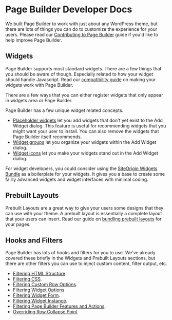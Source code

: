 # Page Builder Developer Docs

We built Page Builder to work with just about any WordPress theme, but there are lots of things you can do to customize the experience for your users. Please read our [Contributing to Page Builder](./page-builder/contributing.md) guide if you'd like to help improve Page Builder.

## Widgets

Page Builder supports most standard widgets. There are a few things that you should be aware of though. Especially related to how your widget should handle Javascript. Read our [compatibility guide](./page-builder/widget-compatibility.md) on making your widgets work with Page Builder.

There are a few ways that you can either register widgets that only appear in widgets area or Page Builder.

Page Builder has a few unique widget related concepts.

- [Placeholder widgets](./page-builder/placeholder-widgets.md) let you add widgets that don't yet exist to the Add Widget dialog. This feature is useful for recommending widgets that you might want your user to install. You can also remove the widgets that Page Builder itself recommends.
- [Widget groups](./page-builder/widget-groups.md) let you organize your widgets within the Add Widget dialog.
- [Widget icons](./page-builder/widget-icons.md) let you make your widgets stand out in the Add Widget dialog.

For widget developers, you could consider using the [SiteOrigin Widgets Bundle](./widgets-bundle.md) as a boilerplate for your widgets. It gives you a base to create some fairly advanced widgets and widget interfaces with minimal coding.

## Prebuilt Layouts

Prebuilt Layouts are a great way to give your users some designs that they can use with your theme. A prebuilt layout is essentially a complete layout that your users can insert. Read our guide on [bundling prebuilt layouts](./page-builder/bundling-prebuilt.md) for your pages.

## Hooks and Filters

Page Builder has lots of hooks and filters for you to use. We've already covered these briefly in the Widgets and Prebuilt Layouts sections, but there are other filters you can use to inject custom content, filter output, etc.

- [Filtering HTML Structure](./page-builder/hooks/html.md).
- [Filtering CSS](./page-builder/hooks/css.md).
- [Filtering Custom Row Options](./page-builder/hooks/custom-row-styles.md).
- [Filtering Widget Options](./page-builder/hooks/filtering-widget-styles.md)
- [Filtering Widget Form](./page-builder/hooks/widget-form.md).
- [Filtering Widget Instance](./page-builder/hooks/widget-instance.md).
- [Filtering Page Builder Features and Actions](./page-builder/hooks/builder-features-actions.md).
- [Overriding Row Collapse Point](./page-builder/hooks/override-row-collapse-point.md)
